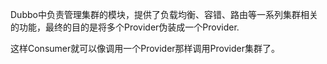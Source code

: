 Dubbo中负责管理集群的模块，提供了负载均衡、容错、路由等一系列集群相关的功能，最终的目的是将多个Provider伪装成一个Provider.

这样Consumer就可以像调用一个Provider那样调用Provider集群了。
